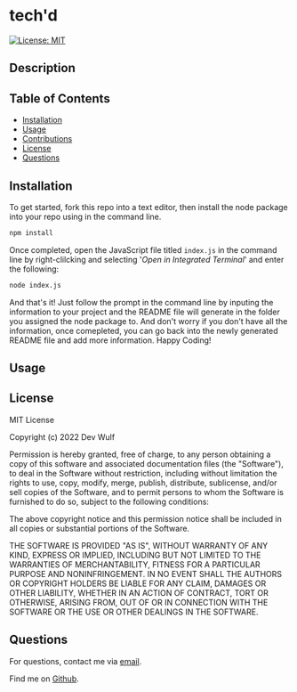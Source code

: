 # tech'd

[![License: MIT](https://img.shields.io/badge/License-MIT-yellow.svg)](https://opensource.org/licenses/MIT)

## Description

<!-- descriptions -->

## Table of Contents

-   [Installation](#installation)
-   [Usage](#usage)
-   [Contributions](#contributions)
-   [License](#license)
-   [Questions](#questions)

## Installation 

To get started, fork this repo into a text editor, then install the node package into your repo using in the command line.

```bash
npm install
```

Once completed, open the JavaScript file titled `index.js` in the command line by right-clilcking and selecting '*Open in Integrated Terminal*' and enter the following:

```bash
node index.js
```

And that's it! Just follow the prompt in the command line by inputing the information to your project and the README file will generate in the folder you assigned the node package to. And don't worry if you don't have all the information, once comepleted, you can go back into the newly generated README file and add more information. Happy Coding!

## Usage

<!-- screenshots -->

## License

MIT License

Copyright (c) 2022 Dev Wulf

Permission is hereby granted, free of charge, to any person obtaining a copy
of this software and associated documentation files (the "Software"), to deal
in the Software without restriction, including without limitation the rights
to use, copy, modify, merge, publish, distribute, sublicense, and/or sell
copies of the Software, and to permit persons to whom the Software is
furnished to do so, subject to the following conditions:

The above copyright notice and this permission notice shall be included in all
copies or substantial portions of the Software.

THE SOFTWARE IS PROVIDED "AS IS", WITHOUT WARRANTY OF ANY KIND, EXPRESS OR
IMPLIED, INCLUDING BUT NOT LIMITED TO THE WARRANTIES OF MERCHANTABILITY,
FITNESS FOR A PARTICULAR PURPOSE AND NONINFRINGEMENT. IN NO EVENT SHALL THE
AUTHORS OR COPYRIGHT HOLDERS BE LIABLE FOR ANY CLAIM, DAMAGES OR OTHER
LIABILITY, WHETHER IN AN ACTION OF CONTRACT, TORT OR OTHERWISE, ARISING FROM,
OUT OF OR IN CONNECTION WITH THE SOFTWARE OR THE USE OR OTHER DEALINGS IN THE
SOFTWARE.


## Questions

For questions, contact me via <a href="mailto: devinlwulf@gmail.com">email</a>.

Find me on <a href="https://github.com/wulfsounds">Github</a>.
